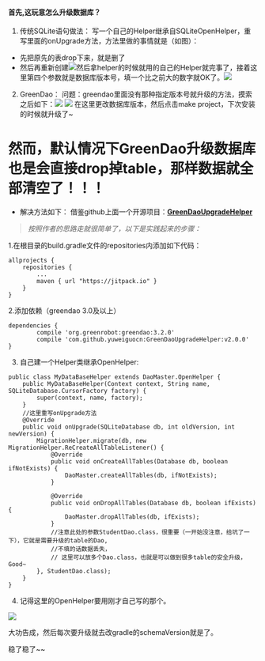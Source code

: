 ####  首先,这玩意怎么升级数据库？
1. 传统SQLite语句做法：
写一个自己的Helper继承自SQLiteOpenHelper，重写里面的onUpgrade方法，方法里做的事情就是（如图）：
* 先把原先的表drop下来，就是删了
* 然后再重新创建![](http://upload-images.jianshu.io/upload_images/7177220-b362526a47bd073a.png?imageMogr2/auto-orient/strip%7CimageView2/2/w/1240)然后拿helper的时候就用的自己的Helper就完事了，接着这里第四个参数就是数据库版本号，填一个比之前大的数字就OK了。![](http://upload-images.jianshu.io/upload_images/7177220-24283403976e0889.png?imageMogr2/auto-orient/strip%7CimageView2/2/w/1240)

2. GreenDao：
问题：greendao里面没有那种指定版本号就升级的方法，摸索之后如下：![](http://upload-images.jianshu.io/upload_images/7177220-079549c4fe653457.png?imageMogr2/auto-orient/strip%7CimageView2/2/w/1240)
![](http://upload-images.jianshu.io/upload_images/7177220-806fd77372e0a3ab.png?imageMogr2/auto-orient/strip%7CimageView2/2/w/1240)
在这里更改数据库版本，然后点击make project，下次安装的时候就升级了~

# 然而，默认情况下GreenDao升级数据库也是会直接drop掉table，那样数据就全部清空了！！！
* 解决方法如下：
借鉴github上面一个开源项目：**[GreenDaoUpgradeHelper](https://github.com/yuweiguocn/GreenDaoUpgradeHelper/blob/master/README_CH.md)**
>*按照作者的思路走就很简单了，以下是实践起来的步骤：*

1.在根目录的build.gradle文件的repositories内添加如下代码：

	allprojects {
		repositories {
			...
			maven { url "https://jitpack.io" }
		}
	}
2.添加依赖（greendao 3.0及以上）

	dependencies {
	        compile 'org.greenrobot:greendao:3.2.0'
	        compile 'com.github.yuweiguocn:GreenDaoUpgradeHelper:v2.0.0'
	}
3. 自己建一个Helper类继承OpenHelper:
```
public class MyDataBaseHelper extends DaoMaster.OpenHelper {
    public MyDataBaseHelper(Context context, String name, SQLiteDatabase.CursorFactory factory) {
        super(context, name, factory);
    }
    //这里重写onUpgrade方法
    @Override
    public void onUpgrade(SQLiteDatabase db, int oldVersion, int newVersion) {
        MigrationHelper.migrate(db, new MigrationHelper.ReCreateAllTableListener() {
            @Override
            public void onCreateAllTables(Database db, boolean ifNotExists) {
                DaoMaster.createAllTables(db, ifNotExists);
            }

            @Override
            public void onDropAllTables(Database db, boolean ifExists) {
                DaoMaster.dropAllTables(db, ifExists);
            }
            //注意此处的参数StudentDao.class，很重要（一开始没注意，给坑了一下），它就是需要升级的table的Dao,
            //不填的话数据丢失，
            // 这里可以放多个Dao.class，也就是可以做到很多table的安全升级，Good~
        }, StudentDao.class);
    }
}
```
4. 记得这里的OpenHelper要用刚才自己写的那个。


![](http://upload-images.jianshu.io/upload_images/7177220-5d1a7e544affa17b.png?imageMogr2/auto-orient/strip%7CimageView2/2/w/1240)

大功告成，然后每次要升级就去改gradle的schemaVersion就是了。

稳了稳了~~
